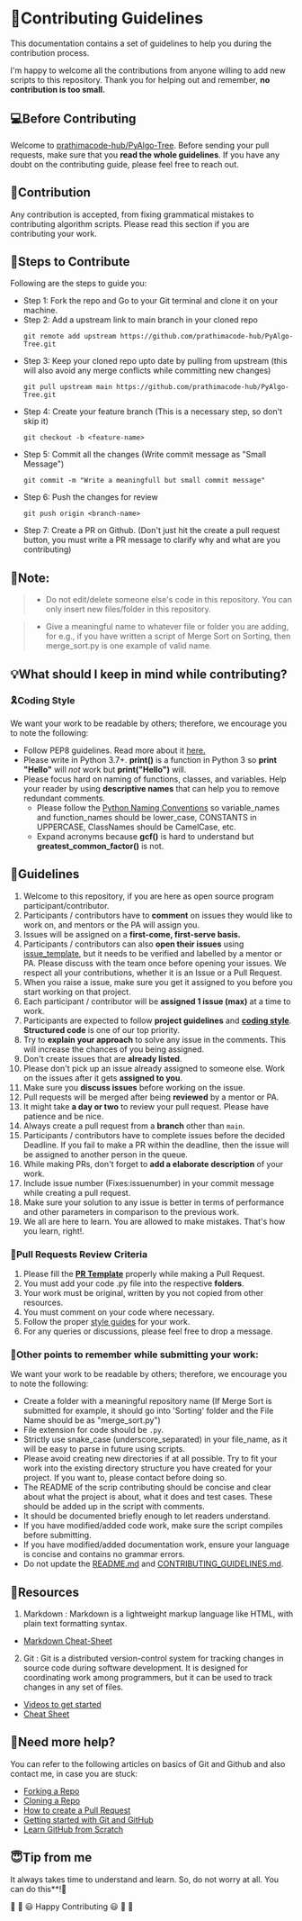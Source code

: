# 🎇Contributing Guidelines

This documentation contains a set of guidelines to help you during the contribution process.

I'm happy to welcome all the contributions from anyone willing to add new scripts to this repository. Thank you for helping out and remember, **no contribution is too small.**

## 💻Before Contributing

Welcome to [prathimacode-hub/PyAlgo-Tree](https://github.com/prathimacode-hub/PyAlgo-Tree/). Before sending your pull requests, make sure that you **read the whole guidelines**. If you have any doubt on the contributing guide, please feel free to reach out.

## 🙌Contribution

Any contribution is accepted, from fixing grammatical mistakes to contributing algorithm scripts. Please read this section if you are contributing your work.

## 🔖Steps to Contribute

Following are the steps to guide you:

- Step 1: Fork the repo and Go to your Git terminal and clone it on your machine.
- Step 2: Add a upstream link to main branch in your cloned repo
  ```
  git remote add upstream https://github.com/prathimacode-hub/PyAlgo-Tree.git
  ```
- Step 3: Keep your cloned repo upto date by pulling from upstream (this will also avoid any merge conflicts while committing new changes)
  ```
  git pull upstream main https://github.com/prathimacode-hub/PyAlgo-Tree.git
  ```
- Step 4: Create your feature branch (This is a necessary step, so don't skip it)
  ```
  git checkout -b <feature-name>
  ```
- Step 5: Commit all the changes (Write commit message as "Small Message")
  ```
  git commit -m "Write a meaningfull but small commit message"
  ```
- Step 6: Push the changes for review
  ```
  git push origin <branch-name>
  ```
- Step 7: Create a PR on Github. (Don't just hit the create a pull request button, you must write a PR message to clarify why and what are you contributing)

## 🔨Note:

> - Do not edit/delete someone else's code in this repository. You can only insert new files/folder in this repository.

> - Give a meaningful name to whatever file or folder you are adding, for e.g., if you have written a script of Merge Sort on Sorting, then merge_sort.py is one example of valid name.

## 💡What should I keep in mind while contributing?

### 🎗Coding Style

We want your work to be readable by others; therefore, we encourage you to note the following:

- Follow PEP8 guidelines. Read more about it <a href="https://pep8.org/"> here. </a>
- Please write in Python 3.7+. **print()** is a function in Python 3 so **print "Hello"** will _not_ work but **print("Hello")** will.
- Please focus hard on naming of functions, classes, and variables. Help your reader by using **descriptive names** that can help you to remove redundant comments.
  - Please follow the [Python Naming Conventions](https://pep8.org/#prescriptive-naming-conventions) so variable_names and function_names should be lower_case, CONSTANTS in UPPERCASE, ClassNames should be CamelCase, etc.
  - Expand acronyms because **gcf()** is hard to understand but **greatest_common_factor()** is not.

## 🔑Guidelines

1. Welcome to this repository, if you are here as open source program participant/contributor.
2. Participants / contributors have to **comment** on issues they would like to work on, and mentors or the PA will assign you.
3. Issues will be assigned on a **first-come, first-serve basis.**
4. Participants / contributors can also **open their issues** using [issue_template](https://github.com/prathimacode-hub/PyAlgo-Tree/tree/main/.github/issue_template), but it needs to be verified and labelled by a mentor or PA. Please discuss with the team once before opening your issues. We respect all your contributions, whether it is an Issue or a Pull Request.
5. When you raise a issue, make sure you get it assigned to you before you start working on that project.
6. Each participant / contributor will be **assigned 1 issue (max)** at a time to work.
7. Participants are expected to follow **project guidelines** and [**coding style**](https://pep8.org/"). **Structured code** is one of our top priority.
8. Try to **explain your approach** to solve any issue in the comments. This will increase the chances of you being assigned.
9. Don't create issues that are **already listed**.
10. Please don't pick up an issue already assigned to someone else. Work on the issues after it gets **assigned to you**.
11. Make sure you **discuss issues** before working on the issue.
12. Pull requests will be merged after being **reviewed** by a mentor or PA.
13. It might take **a day or two** to review your pull request. Please have patience and be nice.
14. Always create a pull request from a **branch** other than `main`.
15. Participants / contributors have to complete issues before the decided Deadline. If you fail to make a PR within the deadline, then the issue will be assigned to another person in the queue.
16. While making PRs, don't forget to **add a elaborate description** of your work.
17. Include issue number (Fixes:issuenumber) in your commit message while creating a pull request.
18. Make sure your solution to any issue is better in terms of performance and other parameters in comparison to the previous work.
19. We all are here to learn. You are allowed to make mistakes. That's how you learn, right!.

### 🧲Pull Requests Review Criteria

1. Please fill the **[PR Template](https://github.com/prathimacode-hub/PyAlgo-Tree/blob/main/.github/pullrequest_template.md)** properly while making a Pull Request.
2. You must add your code .py file into the respective **folders**.
3. Your work must be original, written by you not copied from other resources.
4. You must comment on your code where necessary.
5. Follow the proper [style guides](https://google.github.io/styleguide/) for your work.
6. For any queries or discussions, please feel free to drop a message.

### 📍Other points to remember while submitting your work:

We want your work to be readable by others; therefore, we encourage you to note the following:

- Create a folder with a meaningful repository name (If Merge Sort is submitted for example, it should go into 'Sorting' folder and the File Name should be as "merge_sort.py")
- File extension for code should be `.py`.
- Strictly use snake_case (underscore_separated) in your file_name, as it will be easy to parse in future using scripts.
- Please avoid creating new directories if at all possible. Try to fit your work into the existing directory structure you have created for your project. If you want to, please contact before doing so.
- The README of the scrip contributing should be concise and clear about what the project is about, what it does and test cases. These should be added up in the script with comments.
- It should be documented briefly enough to let readers understand.
- If you have modified/added code work, make sure the script compiles before submitting.
- If you have modified/added documentation work, ensure your language is concise and contains no grammar errors.
- Do not update the [README.md](https://github.com/prathimacode-hub/PyAlgo/blob/main/README.md) and [CONTRIBUTING_GUIDELINES.md](https://github.com/prathimacode-hub/PyAlgo/blob/main/CONTRIBUTING_GUIDELINES.md).

## 📖Resources

1. Markdown : Markdown is a lightweight markup language like HTML, with plain text formatting syntax.

- [Markdown Cheat-Sheet](https://github.com/adam-p/markdown-here/wiki/Markdown-Cheatsheet)

2. Git : Git is a distributed version-control system for tracking changes in source code during software development. It is designed for coordinating work among programmers, but it can be used to track changes in any set of files.

- [Videos to get started](https://www.youtube.com/watch?v=xAAmje1H9YM&list=PLeo1K3hjS3usJuxZZUBdjAcilgfQHkRzW)
- [Cheat Sheet](https://www.atlassian.com/git/tutorials/atlassian-git-cheatsheet)

## 🤔Need more help?

You can refer to the following articles on basics of Git and Github and also contact me, in case you are stuck:

- [Forking a Repo](https://help.github.com/en/github/getting-started-with-github/fork-a-repo)
- [Cloning a Repo](https://help.github.com/en/desktop/contributing-to-projects/creating-an-issue-or-pull-request)
- [How to create a Pull Request](https://opensource.com/article/19/7/create-pull-request-github)
- [Getting started with Git and GitHub](https://towardsdatascience.com/getting-started-with-git-and-github-6fcd0f2d4ac6)
- [Learn GitHub from Scratch](https://lab.github.com/githubtraining/introduction-to-github)

## 😇Tip from me

It always takes time to understand and learn. So, do not worry at all. You can do this\*\*!💪

🎉 🎊 😃 Happy Contributing 😃 🎊 🎉
